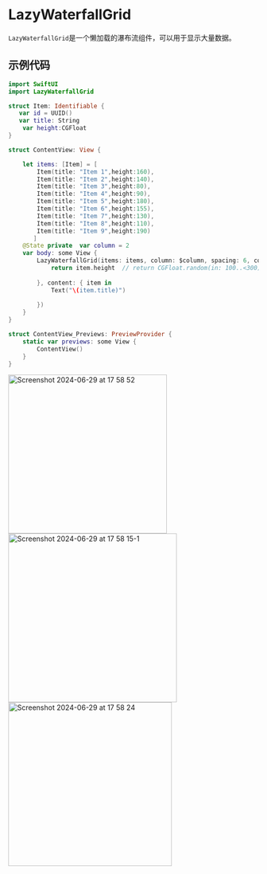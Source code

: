 # LazyWaterfallGrid

`LazyWaterfallGrid`是一个懒加载的瀑布流组件，可以用于显示大量数据。

## 示例代码

```swift
import SwiftUI
import LazyWaterfallGrid

struct Item: Identifiable {
   var id = UUID()
   var title: String
	var height:CGFloat
}

struct ContentView: View {

    let items: [Item] = [
		Item(title: "Item 1",height:160),
		Item(title: "Item 2",height:140),
		Item(title: "Item 3",height:80),
		Item(title: "Item 4",height:90),
		Item(title: "Item 5",height:180),
		Item(title: "Item 6",height:155),
		Item(title: "Item 7",height:130),
		Item(title: "Item 8",height:110),
		Item(title: "Item 9",height:190)
	   ]
    @State private	var column = 2
    var body: some View {
        LazyWaterfallGrid(items: items, column: $column, spacing: 6, complete: { width, item in
            return item.height  // return CGFloat.random(in: 100..<300)
          
        }, content: { item in
            Text("\(item.title)")
               
        }) 
    }
}

struct ContentView_Previews: PreviewProvider {
    static var previews: some View {
        ContentView()
    }
}
```
<img width="319" alt="Screenshot 2024-06-29 at 17 58 52" src="https://github.com/golove/LazyWaterfallGrid/assets/61925349/a32a2de5-87bd-4aec-bd41-5afe8853705a">
<img width="339" alt="Screenshot 2024-06-29 at 17 58 15-1" src="https://github.com/golove/LazyWaterfallGrid/assets/61925349/c98188fd-8db4-47db-b913-97a8dbc06e90">
<img width="329" alt="Screenshot 2024-06-29 at 17 58 24" src="https://github.com/golove/LazyWaterfallGrid/assets/61925349/c139be5e-f667-4bb4-bcc3-a06ed3f37fa5">




